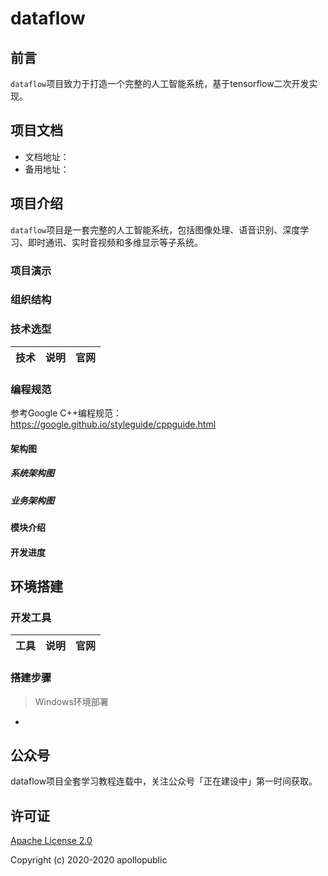 # dataflow

## 前言

`dataflow`项目致力于打造一个完整的人工智能系统，基于tensorflow二次开发实现。

## 项目文档

- 文档地址：
- 备用地址：

## 项目介绍

`dataflow`项目是一套完整的人工智能系统，包括图像处理、语音识别、深度学习、即时通讯、实时音视频和多维显示等子系统。

### 项目演示

### 组织结构


### 技术选型

| 技术                 | 说明                | 官网                                                 |
| -------------------- | ------------------- | ---------------------------------------------------- |


### 编程规范
参考Google C++编程规范：https://google.github.io/styleguide/cppguide.html

#### 架构图

##### 系统架构图


##### 业务架构图


#### 模块介绍


#### 开发进度



## 环境搭建

### 开发工具

| 工具          | 说明                | 官网                                            |
| ------------- | ------------------- | ----------------------------------------------- |


### 搭建步骤

> Windows环境部署

- 


## 公众号

dataflow项目全套学习教程连载中，关注公众号「正在建设中」第一时间获取。

## 许可证

[Apache License 2.0](https://github.com/apollopublic/dataflow/master/LICENSE)

Copyright (c) 2020-2020 apollopublic

